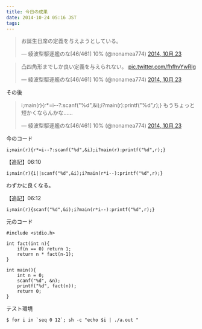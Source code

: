 ```yaml
---
title: 今日の成果
date: 2014-10-24 05:16 JST
tags:
---
```


<blockquote class="twitter-tweet" lang="ja"><p>お誕生日席の定義を与えようとしている。</p>&mdash; 綾波型駆逐艦のな[46/461] 10% (@nonamea774) <a href="https://twitter.com/nonamea774/status/525312177716985856">2014, 10月 23</a></blockquote>

<blockquote class="twitter-tweet" lang="ja"><p>凸四角形までしか良い定義を与えられない。 <a href="http://t.co/fhfhvYwRlg">pic.twitter.com/fhfhvYwRlg</a></p>&mdash; 綾波型駆逐艦のな[46/461] 10% (@nonamea774) <a href="https://twitter.com/nonamea774/status/525313141891035136">2014, 10月 23</a></blockquote>

その後

<blockquote class="twitter-tweet" lang="ja"><p>i;main(r){r*=i--?:scanf(&quot;%d&quot;,&amp;i);i?main(r):printf(&quot;%d&quot;,r);} もうちょっと短かくならんかな……</p>&mdash; 綾波型駆逐艦のな[46/461] 10% (@nonamea774) <a href="https://twitter.com/nonamea774/status/525377974875738112">2014, 10月 23</a></blockquote>

今のコード

    i;main(r){r*=i--?:scanf("%d",&i);i?main(r):printf("%d",r);}

【追記】06:10

    i;main(r){i||scanf("%d",&i);i?main(r*i--):printf("%d",r);}

わずかに良くなる。

【追記】06:12

    i;main(r){scanf("%d",&i);i?main(r*i--):printf("%d",r);}


元のコード

    #include <stdio.h>

    int fact(int n){
        if(n == 0) return 1;
        return n * fact(n-1);
    }

    int main(){
        int n = 0;
        scanf("%d", &n);
        printf("%d", fact(n));
        return 0;
    }

テスト環境

    $ for i in `seq 0 12`; sh -c "echo $i | ./a.out "

<script async src="//platform.twitter.com/widgets.js" charset="utf-8"></script>
